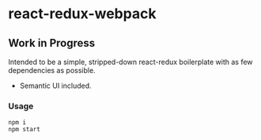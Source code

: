 # react-redux-webpack
## Work in Progress
Intended to be a simple, stripped-down react-redux boilerplate with as few dependencies as possible.

* Semantic UI included.

### Usage
````
npm i
npm start
````
